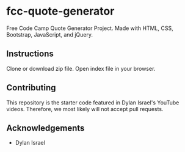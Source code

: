 # fcc-quote-generator

Free Code Camp Quote Generator Project. Made with HTML, CSS, Bootstrap, JavaScript, and jQuery.

## Instructions
Clone or download zip file. Open index file in your browser.

## Contributing
This repository is the starter code featured in Dylan Israel's YouTube videos. Therefore, we most likely will not accept pull requests.

## Acknowledgements
* Dylan Israel

